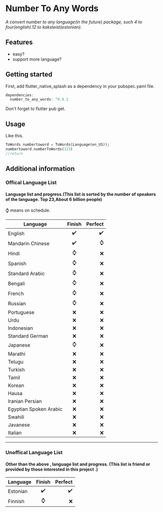 <!-- 
This README describes the package. If you publish this package to pub.dev,
this README's contents appear on the landing page for your package.

For information about how to write a good package README, see the guide for
[writing package pages](https://dart.dev/guides/libraries/writing-package-pages). 

For general information about developing packages, see the Dart guide for
[creating packages](https://dart.dev/guides/libraries/create-library-packages)
and the Flutter guide for
[developing packages and plugins](https://flutter.dev/developing-packages). 
-->
# Number To Any Words
*A convert number to any language(in the future) package, such 4 to four(english).12 to kaksteist(estonian).*

## Features

* easy?
* support more language?

## Getting started

First, add flutter_native_splash as a dependency in your pubspec.yaml file.
```dart
dependencies:
  number_to_any_words: ^0.0.1
```
Don't forget to flutter pub get.


## Usage

Like this.
```dart
ToWords numbertoword = ToWords(Language(en_US));
numbertoword.numberToWords(123)
//return 
```

## Additional information
### Offical Language List

#### Language list and progress.(This list is sorted by the number of speakers of the language. Top 23,About 6 billion people)
⌚ means on schedule.

| Language               | Finish | Perfect |
| ---------------------- | :----: | ------: |
| English                |   ✔️    |       ✔️ |
| Mandarin Chinese       |   ✔️    |       ⌚ |
| Hindi                  |   ⌚    |       ❌ |
| Spanish                |   ⌚    |       ❌ |
| Standard Arabic        |   ⌚    |       ❌ |
| Bengali                |   ⌚    |       ❌ |
| French                 |   ⌚    |       ❌ |
| Russian                |   ⌚    |       ❌ |
| Portuguese             |   ❌    |       ❌ |
| Urdu                   |   ❌    |       ❌ |
| Indonesian             |   ❌    |       ❌ |
| Standard German        |   ❌    |       ❌ |
| Japanese               |   ⌚    |       ❌ |
| Marathi                |   ❌    |       ❌ |
| Telugu                 |   ❌    |       ❌ |
| Turkish                |   ❌    |       ❌ |
| Tamil                  |   ❌    |       ❌ |
| Korean                 |   ❌    |       ❌ |
| Hausa                  |   ❌    |       ❌ |
| Iranian Persian        |   ❌    |       ❌ |
| Egyptian Spoken Arabic |   ❌    |       ❌ |
| Swahili                |   ❌    |       ❌ |
| Javanese               |   ❌    |       ❌ |
| Italian                |   ❌    |       ❌ |
---
### Unoffical Language List

#### Other than the above , language list and progress. (This list is friend or provided by those interested in this project .)

| Language | Finish | Perfect |
| -------- | :----: | ------: |
| Estonian |   ✔️    |       ✔️ |
| Finnish  |   ⌚    |       ❌ |
